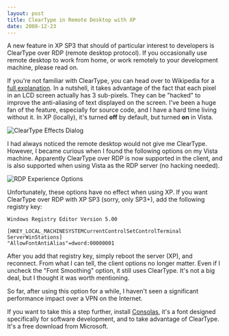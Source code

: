 ```yaml
---
layout: post
title: ClearType in Remote Desktop with XP
date: 2008-12-23
---
```


A new feature in XP SP3 that should of particular interest to developers is ClearType over RDP (remote desktop protocol). If you occasionally use remote desktop to work from home, or work remotely to your development machine, please read on.

If you're not familiar with ClearType, you can head over to Wikipedia for a [full explanation](http://en.wikipedia.org/wiki/ClearType). In a nutshell, it takes advantage of the fact that each pixel in an LCD screen actually has 3 sub-pixels. They can be "hacked" to improve the anti-aliasing of text displayed on the screen. I've been a huge fan of the feature, especially for source code, and I have a hard time living without it. In XP (locally), it's turned **off** by default, but turned **on** in Vista.

![ClearType Effects Dialog](image31.png) 

I had always noticed the remote desktop would not give me ClearType. However, I became curious when I found the following options on my Vista machine. Apparently ClearType over RDP is now supported in the client, and is also supported when using Vista as the RDP server (no hacking needed).

![RDP Experience Options](image2.png) 

Unfortunately, these options have no effect when using XP. If you want ClearType over RDP with XP SP3 (sorry, only SP3+), add the following registry key:

	Windows Registry Editor Version 5.00

	[HKEY_LOCAL_MACHINESYSTEMCurrentControlSetControlTerminal ServerWinStations]
	"AllowFontAntiAlias"=dword:00000001

After you add that registry key, simply reboot the server (XP), and reconnect. From what I can tell, the client options no longer matter. Even if I uncheck the "Font Smoothing" option, it still uses ClearType. It's not a big deal, but I thought it was worth mentioning.

So far, after using this option for a while, I haven't seen a significant performance impact over a VPN on the Internet.

If you want to take this a step further, install [Consolas](http://www.microsoft.com/downloads/details.aspx?familyid=22e69ae4-7e40-4807-8a86-b3d36fab68d3&displaylang=en), it's a font designed specifically for software development, and to take advantage of ClearType. It's a free download from Microsoft.